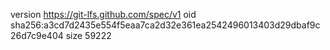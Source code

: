 version https://git-lfs.github.com/spec/v1
oid sha256:a3cd7d2435e554f5eaa7ca2d32e361ea2542496013403d29dbaf9c26d7c9e404
size 59222

